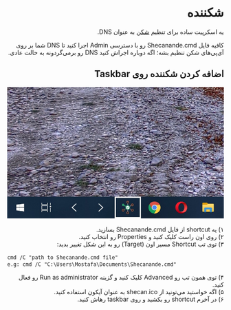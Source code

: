 <h1 lang="fa" dir="rtl" align="right">شکننده</h1>

<p lang="fa" dir="rtl" align="right">
یه اسکرپیت ساده برای تنظیم
<a href="https://shecan.ir/">شکن</a>
به عنوان DNS.
</p>

<p lang="fa" dir="rtl" align="right">
کافیه فایل Shecanande.cmd‌ رو با دسترسی Admin اجرا کنید تا DNS شما بر روی آی‌پی‌های شکن تنظیم بشه؛ اگه دوباره اجراش کنید DNS رو برمی‌گردونه به حالت عادی.
</p>

<h2 lang="fa" dir="rtl" align="right">اضافه کردن شکننده روی Taskbar</h2>

![Shecanande Taskbar Image](https://raw.githubusercontent.com/mkay1375/Shecanande/master/taskbar.jpg)

<p>
<div lang="fa" dir="rtl" align="right">
۱)
یه shortcut از فایل Shecanande.cmd بسازید.
</div>

<div lang="fa" dir="rtl" align="right">
۲)
روی اون راست کلیک کنید و Properties رو انتخاب کنید.
</div>

<div lang="fa" dir="rtl" align="right">
۳)
توی تب Shortcut مسیر اون (Target) رو به این شکل تغییر بدید:
</div>

```
cmd /C "path to Shecanande.cmd file"
e.g: cmd /C "C:\Users\Mostafa\Documents\Shecanande.cmd"
```

<div lang="fa" dir="rtl" align="right">
۴)
توی همون تب رو Advanced کلیک کنید و گزینه Run as administrator رو فعال کنید.
</div>

<div lang="fa" dir="rtl" align="right">
۵)
اگه خواستید می‌تونید از shecan.ico به عنوان آیکون استفاده کنید.
</div>

<div lang="fa" dir="rtl" align="right">
۶)
در آخرم shortcut رو بکشید و روی taskbar رهاش کنید.
</div>

</p>